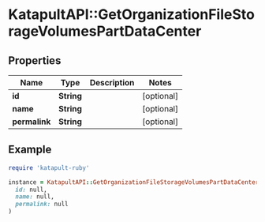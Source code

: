 # KatapultAPI::GetOrganizationFileStorageVolumesPartDataCenter

## Properties

| Name | Type | Description | Notes |
| ---- | ---- | ----------- | ----- |
| **id** | **String** |  | [optional] |
| **name** | **String** |  | [optional] |
| **permalink** | **String** |  | [optional] |

## Example

```ruby
require 'katapult-ruby'

instance = KatapultAPI::GetOrganizationFileStorageVolumesPartDataCenter.new(
  id: null,
  name: null,
  permalink: null
)
```

